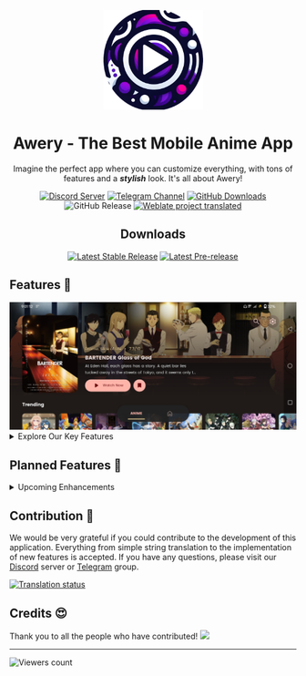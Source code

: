 <p align="center">
   <img src="https://raw.githubusercontent.com/MrBoomDeveloper/Awery/master/docs/app_icon.png" alt="Awery App Icon" width="175px">
</p>
<h1 align="center">Awery - The Best Mobile Anime App</h1>
<p align="center">Imagine the perfect app where you can customize everything, with tons of features and a <b><i>stylish</i></b> look. It's all about Awery!</p>
<p align="center">
   <a href="https://discord.com/invite/yspVzD4Kbm"><img src="https://dcbadge.limes.pink/api/server/https://discord.com/invite/yspVzD4Kbm" alt="Discord Server"></a>
   <a href="https://t.me/mrboomdev_awery"><img src="https://img.shields.io/endpoint?label=Telegram&labelColor=0e91e3&color=545454&logo=telegram&style=for-the-badge&url=https%3A%2F%2Fmogyo.ro%2Fquart-apis%2Ftgmembercount%3Fchat_id%3Dmrboomdev_awery" alt="Telegram Channel"></a>
   <a href="https://github.com/MrBoomDeveloper/Awery/releases"><img src="https://img.shields.io/github/downloads/MrBoomDeveloper/Awery/total?style=for-the-badge" alt="GitHub Downloads"></a>
   <img alt="GitHub Release" src="https://img.shields.io/github/v/release/MrBoomDeveloper/Awery?include_prereleases&display_name=tag&style=for-the-badge">
   <a href="https://hosted.weblate.org/engage/awery">
      <img alt="Weblate project translated" src="https://img.shields.io/weblate/progress/awery?style=for-the-badge">
   </a>
</p>
<h2 align="center">Downloads</h2>
<p align="center">
   <a href="https://github.com/mrboomdeveloper/awery/releases/latest"><img src="https://img.shields.io/github/v/release/mrboomdeveloper/awery?display_name=tag&style=flat-square&logoColor=06599d&label=Stable&labelColor=06599d&color=043b69" alt="Latest Stable Release"/></a>
   <a href="https://github.com/mrboomdeveloper/awery/releases"><img src="https://img.shields.io/github/v/release/mrboomdeveloper/awery?include_prereleases&display_name=tag&style=flat-square&logoColor=2c2c47&label=Beta&color=818cf8" alt="Latest Pre-release"/></a>
</p>

<h2>Features 🚀</h2>
<img src="https://raw.githubusercontent.com/MrBoomDeveloper/Awery/master/docs/screenshot1.jpg" alt="Screenshot" />
<details>
<summary>Explore Our Key Features</summary>
<ul>
  <li>Integration with Aniyomi extensions for enhanced functionality.</li>
  <li>Seamless synchronization of progress with AniList, MyAnimeList, Shikimori, and more.</li>
  <li>Engage with and contribute to community comments.</li>
  <li>Support for multiple languages, making it accessible worldwide.</li>
  <li>Advanced tag filtering, including options to exclude genres like mecha.</li>
  <li>Blacklist and manage unwanted media content effectively.</li>
</ul>
</details>

<h2>Planned Features 👀</h2>
<details>
<summary>Upcoming Enhancements</summary>
<ul>
  <li>Support for Android TV, bringing the app to larger screens.</li>
  <li>Integrated newsreader to keep you updated on the latest trends.</li>
  <li>Expanded extension compatibility, including Tachiyomi, Cloudstream, Miru, and LNReader.</li>
  <li>Torrent support for more flexible media acquisition.</li>
  <li>Offline playback capabilities for uninterrupted access.</li>
  <li>Real-time update notifications to keep you informed.</li>
</ul>
</details>

<h2>Contribution 🤝</h2>

We would be very grateful if you could contribute to the development of this application.  Everything from simple string translation to the implementation of new features is accepted. If you have any questions, please visit our <a href="https://discord.com/invite/yepfCz4pvW">Discord</a> server or <a href="https://t.me/mrboomdev_awery">Telegram</a> group.

<a href="https://hosted.weblate.org/engage/awery"><img src="https://hosted.weblate.org/widget/awery/multi-auto.svg" alt="Translation status" /></a>

<H2>Credits 😍</h2>
Thank you to all the people who have contributed!
<a href="https://github.com/mrboomdeveloper/awery/graphs/contributors">
  <img src="https://contrib.rocks/image?repo=mrboomdeveloper/awery" />
</a>

---

<p>
   <img src="https://count.getloli.com/get/@:awerymrboomdev" alt="Viewers count" />
</p>
